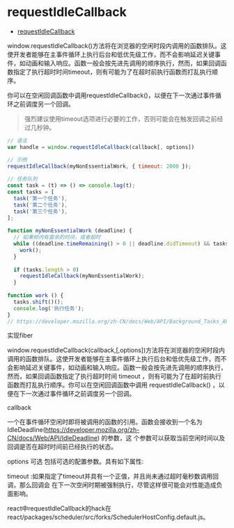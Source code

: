 # requestIdleCallback

- [requestIdleCallback](https://developer.mozilla.org/zh-CN/docs/Web/API/Window/requestIdleCallback)

window.requestIdleCallback()方法将在浏览器的空闲时段内调用的函数排队。这使开发者能够在主事件循环上执行后台和低优先级工作，而不会影响延迟关键事件，如动画和输入响应。函数一般会按先进先调用的顺序执行，然而，如果回调函数指定了执行超时时间timeout，则有可能为了在超时前执行函数而打乱执行顺序。

你可以在空闲回调函数中调用requestIdleCallback()，以便在下一次通过事件循环之前调度另一个回调。

> 强烈建议使用timeout选项进行必要的工作，否则可能会在触发回调之前经过几秒钟。

```js
// 语法
var handle = window.requestIdleCallback(callback[, options])

// 示例
requestIdleCallback(myNonEssentialWork, { timeout: 2000 });
​
// 任务队列
const task = (t) => () => console.log(t);
const tasks = [
  task('第一个任务'),
  task('第二个任务'),
  task('第三个任务'),
];
​
function myNonEssentialWork (deadline) {
  // 如果帧内有富余的时间，或者超时
  while ((deadline.timeRemaining() > 0 || deadline.didTimeout) && tasks.length > 0) {
    work();
  }
​
  if (tasks.length > 0)
    requestIdleCallback(myNonEssentialWork);
  }
​
function work () {
  tasks.shift()();
  console.log('执行任务');
}
// https://developer.mozilla.org/zh-CN/docs/Web/API/Background_Tasks_API#example
```

实现fiber

window.requestIdleCallback(callback,[,options])方法将在浏览器的空闲时段内调用的函数排队。这使开发者能够在主事件循环上执行后台和低优先级工作，而不会影响延迟关键事件，如动画和输入响应。函数一般会按先进先调用的顺序执行，然而，如果回调函数指定了执行超时时间 timeout ，则有可能为了在超时前执行函数而打乱执行顺序。你可以在空闲回调函数中调用 requestIdleCallback() ，以便在下一次通过事件循环之前调度另一个回调。

callback

一个在事件循环空闲时即将被调用的函数的引用。函数会接收到一个名为 IdleDeadline(https://developer.mozilla.org/zh-CN/docs/Web/API/IdleDeadline) 的参数，这 个参数可以获取当前空闲时间以及回调是否在超时时间前已经执行的状态。

options 可选 包括可选的配置参数。具有如下属性:

timeout :如果指定了timeout并具有一个正值，并且尚未通过超时毫秒数调用回调，那么回调会 在下一次空闲时期被强制执行，尽管这样很可能会对性能造成负面影响。

react中requestIdleCallback的hack在react/packages/scheduler/src/forks/SchedulerHostConfig.default.js。

